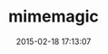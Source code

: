 ---
layout: post
title:  "mimemagic"
repo:   "minad/mimemagic"
date:   2015-02-18 17:13:07
gemurl: https://github.com/minad/mimemagic
---